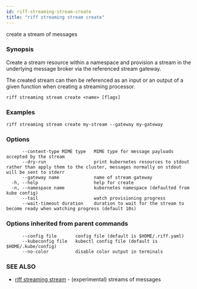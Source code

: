 ```yaml
---
id: riff-streaming-stream-create
title: "riff streaming stream create"
---
```

create a stream of messages

### Synopsis

Create a stream resource within a namespace and provision a stream in the
underlying message broker via the referenced stream gateway.

The created stream can then be referenced as an input or an output of a given
function when creating a streaming processor.

```
riff streaming stream create <name> [flags]
```

### Examples

```
riff streaming stream create my-stream --gateway my-gateway
```

### Options

```
      --content-type MIME type   MIME type for message payloads accepted by the stream
      --dry-run                  print kubernetes resources to stdout rather than apply them to the cluster, messages normally on stdout will be sent to stderr
      --gateway name             name of stream gateway
  -h, --help                     help for create
  -n, --namespace name           kubernetes namespace (defaulted from kube config)
      --tail                     watch provisioning progress
      --wait-timeout duration    duration to wait for the stream to become ready when watching progress (default 10s)
```

### Options inherited from parent commands

```
      --config file       config file (default is $HOME/.riff.yaml)
      --kubeconfig file   kubectl config file (default is $HOME/.kube/config)
      --no-color          disable color output in terminals
```

### SEE ALSO

* [riff streaming stream](riff_streaming_stream.md)	 - (experimental) streams of messages

